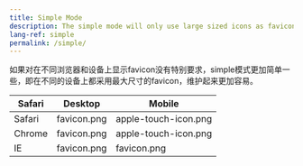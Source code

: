 ```yaml
---
title: Simple Mode
description: The simple mode will only use large sized icons as favicons, making them easier to maintain and design.
lang-ref: simple
permalink: /simple/
---
```


如果对在不同浏览器和设备上显示favicon没有特别要求，simple模式更加简单一些，即在不同的设备上都采用最大尺寸的favicon，维护起来更加容易。

| Safari | Desktop     | Mobile               |
| ------ | ----------- | -------------------- |
| Safari | favicon.png | apple-touch-icon.png |
| Chrome | favicon.png | apple-touch-icon.png |
| IE     | favicon.png | favicon.png          |
